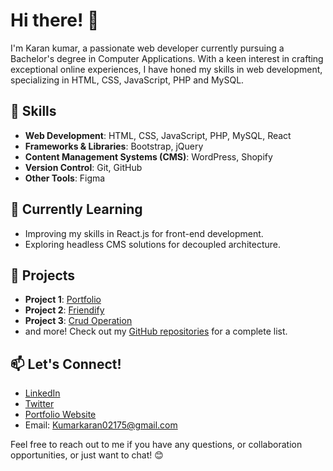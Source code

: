 # Hi there! 👋

I'm Karan kumar, a passionate web developer currently pursuing a Bachelor's degree in Computer Applications. With a keen interest in crafting exceptional online experiences, I have honed my skills in web development, specializing in HTML, CSS, JavaScript, PHP and MySQL.

## 🚀 Skills

- **Web Development**: HTML, CSS, JavaScript, PHP, MySQL, React
- **Frameworks & Libraries**: Bootstrap, jQuery
- **Content Management Systems (CMS)**: WordPress, Shopify
- **Version Control**: Git, GitHub
- **Other Tools**: Figma

## 🌱 Currently Learning

- Improving my skills in React.js for front-end development.
- Exploring headless CMS solutions for decoupled architecture.

## 💼 Projects

- **Project 1**: [Portfolio](https://karankr.netlify.app/)
- **Project 2**: [Friendify](http://friendify.infinityfreeapp.com/)
- **Project 3**: [Crud Operation](https://curd-operation-kk.infinityfreeapp.com/)
- and more! Check out my [GitHub repositories](https://github.com/kumarkaran-kk?tab=repositories) for a complete list.

## 📫 Let's Connect!

- [LinkedIn](https://www.linkedin.com/in/karan-kumar-947817206/)
- [Twitter](https://twitter.com/kumarkaran_kk)
- [Portfolio Website](https://karankr.netlify.app/)
- Email: Kumarkaran02175@gmail.com

Feel free to reach out to me if you have any questions, or collaboration opportunities, or just want to chat! 😊
